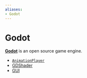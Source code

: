 ```yaml
---
aliases:
- Godot
---
```


# Godot

**[Godot](https://godotengine.org)** is an open source game engine.

- [`AnimationPlayer`](godot-animation-player.md)
- [GDShader](godot-gdshader.md)
- [GUI](godot-gui.md)

